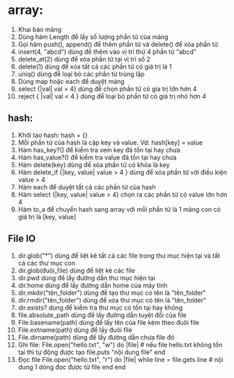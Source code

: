 # array:
1. Khai báo mảng
2. Dùng hàm Length để lấy số lượng phần tử của mảng
3. Gọi hàm push(), append() để thêm phần tử và delete() để xóa phần tử
4. insert(4, "abcd") dùng để thêm vào vị trí thứ 4 phần tử "abcd"
5. delete_at(2) dùng để xóa phần tử tại vị trí số 2
6. delete(1) dùng đế xóa tất cả các phần tử có giá trị là 1
7. uniq() dùng để loại bỏ các phần tử trùng lặp
8. Dùng map hoặc each để duyệt mảng
9. select {|val| val > 4} dùng để chọn phần tử có gía trị lớn hơn 4
10. reject { |val| val < 4 } dùng để loại bỏ phần tử có giá trị nhỏ hơn 4
## hash:
1. Khởi tạo hash: hash = {}
2. Mỗi phần tử của hash là cặp key và value. Vd: hash[key] = value
3. Hàm has_key?() để kiểm tra xem key đã tồn tại hay chưa
4. Hàm has_value?() để kiểm tra value đã tồn tại hay chưa
5. Hàm delete(key) dùng để xóa phần tử có khóa là key
6. Hàm delete_if {|key, value| value > 4 } dùng để xóa phần tử với điều kiện value > 4
7. Hàm each để duyệt tất cả các phần tử của hash
8. Hàm select {|key, value| value >  4} chọn ra các phần tử có value lớn hơn 4
9. Hàm to_a để chuyển hash sang array với mỗi phần tử là 1 mảng con có giá trị là [key, value]

## File IO
1. dir.glob("*") dùng để liệt kê tất cả các file trong thư mục hiện tại và tất cả các thư mục con
2. dir.glob(đuôi_file) dùng để liệt kê các file 
3. dir.pwd dùng để lấy đường dẫn thư mục hiện tại
4. dir.home dùng để lấy đường dẫn home của máy tính
5. dir.mkdir("tên_folder") dùng để tạo thư mục có tên là "tên_folder"
6. dir.rmdir("tên_folder") dùng để xóa thư mục có tên là "tên_folder"
7. dir.exists? dùng để kiểm tra thư mục có tồn tại hay không
8. file.absolute_path dùng để lấy đường dẫn tuyệt đối của file
9. File.basename(path) dùng để lấy tên của file kèm theo đuôi file
10. File.extname(path) dùng để lấy đuôi file 
11. File.dirname(path) dùng để lấy đường dẫn chưa file đó
12. Ghi file:
File.open("hello.txt", "w") do |file|	# nếu file hello.txt không tồn tại thì tự động được tạo
  file.puts "nội dung file"
end
13. Đọc file
File.open("hello.txt", "r") do |file|
  while line = file.gets
	  line	# nội dung 1 dòng đọc được từ file
  end
end
